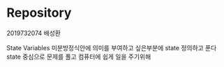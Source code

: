 # Repository
2019732074 배성환

State Variables
미분방정식안에 의미를 부여하고 싶은부분에 state 정의하고 푼다
state 중심으로 문제를 풀고 컴퓨터에 쉽게 일을 주기위해  
